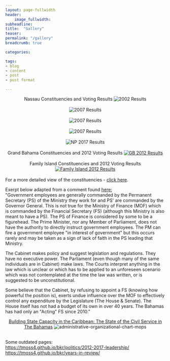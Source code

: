 ```yaml
---
layout: page-fullwidth
header:
    image_fullwidth:
subheadline:
title:  "Gallery"
teaser: 
permalink: "/gallery"
breadcrumb: true

categories:

tags:
- blog
- content
- post
- post format

---
```


<center>
Nassau Constituencies and Voting Results
<img src="{{ site.urlimg }}2002-results.png" alt="2002 Results">
</center>
<br/>

<center>
<img src="{{ site.urlimg }}2007-results.png" alt="2007 Results">
</center>
<br/>

<center>
<img src="{{ site.urlimg }}2012-results.png" alt="2007 Results">
</center>
<br/>

<center>
<img src="{{ site.urlimg }}2017-results.png" alt="2007 Results">
</center>
<br/>

<center>
<img src="{{ site.urlimg }}NPMap.png" alt="NP 2017 Results">
</center>
<br/>

<center>
Grand Bahama Constituencies and 2012 Voting Results
<a href="http://en.wikipedia.org/wiki/Bahamian_general_election,_2012"><img src="{{ site.urlimg }}grandbahama-constituency-map.jpg" alt="GB 2012 Results"></a>
</center>

<br/>

<center>
Family Island Constituencies and 2012 Voting Results
<a href="http://en.wikipedia.org/wiki/Bahamian_general_election,_2012"><img src="{{ site.urlimg }}familyisland-constituency-map.jpg" alt="Family Island 2012 Results"></a>
</center>

<br/>
For a more detailed view of the constituencies - <a href="http://www.tribune242.com/photos/galleries/2012/apr/24/new-providence-constituencies/">click here</a>.

Exerpt below adapted from a comment found <a href="http://www.tribune242.com/news/2020/nov/02/speaker-moultrie-hands-his-keys/">here:</a>
<br/>
"Government employees are generally commanded by the Permanent Secretary (PS) of the Ministry they work for and PS' are commanded by the Governor General. This is not true for the Ministry of Finance (MOF) which is commanded by the Financial Secretary (FS) (although this Ministry is also meant to have a PS). The PS of Finance is considered by some to be a figurehead. The Prime Minister, nor any Member of Parliament, does not have the authority to directly instruct government employees. The PM can fire a government employee "in interest of government" but this occurs rarely and may be taken as a sign of lack of faith in the PS leading that Ministry.

The Cabinet makes policy and suggest legislation and regulations. They have no executive power. The Parliament (even though many of the same individuals are in Cabinet) make laws. The Courts interpret anything in the law which is unclear or which has to be applied to an unforeseen scenario which was not contemplated at the time the law was written, or is suggested to be unconstitutional.

Some believe that the Cabinet, by refusing to appoint a FS (knowing how powerful the position is), exerts undue influence over the MOF to effectively control any expenditure by the Legislature (The House & Senate). The House itself has not had a budget of its own in over 40 years. The Bahamas has had only an "Acting" FS since 2010."

<center>
<a href="https://www.academia.edu/44344747/Building_State_Capacity_in_the_Caribbean_The_State_of_the_Civil_Service_in_The_Bahamas">Building State Capacity in the Caribbean: The State of the Civil Service in The Bahamas</a>
<img src="{{ site.urlimg }}administrative-organizational-chart-mops.PNG" alt="administrative-organizational-chart-mops">
</center>
<br/>

Some outdated pages:  
https://tmoss4.github.io/bkr/politics/2012-2017-leadership/  
https://tmoss4.github.io/bkr/years-in-review/  